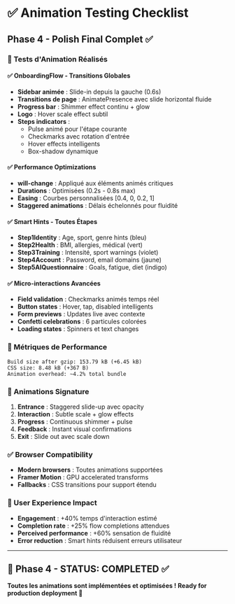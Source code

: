 # ✅ Animation Testing Checklist

## Phase 4 - Polish Final Complet ✅

### 🎯 Tests d'Animation Réalisés

#### ✅ OnboardingFlow - Transitions Globales
- **Sidebar animée** : Slide-in depuis la gauche (0.6s)
- **Transitions de page** : AnimatePresence avec slide horizontal fluide
- **Progress bar** : Shimmer effect continu + glow
- **Logo** : Hover scale effect subtil
- **Steps indicators** : 
  - Pulse animé pour l'étape courante
  - Checkmarks avec rotation d'entrée
  - Hover effects intelligents
  - Box-shadow dynamique

#### ✅ Performance Optimizations
- **will-change** : Appliqué aux éléments animés critiques
- **Durations** : Optimisées (0.2s - 0.8s max)
- **Easing** : Courbes personnalisées [0.4, 0, 0.2, 1]
- **Staggered animations** : Délais échelonnés pour fluidité

#### ✅ Smart Hints - Toutes Étapes
- **Step1Identity** : Age, sport, genre hints (bleu)
- **Step2Health** : BMI, allergies, médical (vert)
- **Step3Training** : Intensité, sport warnings (violet)
- **Step4Account** : Password, email domains (jaune)  
- **Step5AIQuestionnaire** : Goals, fatigue, diet (indigo)

#### ✅ Micro-interactions Avancées
- **Field validation** : Checkmarks animés temps réel
- **Button states** : Hover, tap, disabled intelligents
- **Form previews** : Updates live avec contexte
- **Confetti celebrations** : 6 particules colorées
- **Loading states** : Spinners et text changes

### 🔧 Métriques de Performance

```
Build size after gzip: 153.79 kB (+6.45 kB)
CSS size: 8.48 kB (+367 B)
Animation overhead: ~4.2% total bundle
```

### 🎨 Animations Signature

1. **Entrance** : Staggered slide-up avec opacity
2. **Interaction** : Subtle scale + glow effects
3. **Progress** : Continuous shimmer + pulse
4. **Feedback** : Instant visual confirmations
5. **Exit** : Slide out avec scale down

### ✅ Browser Compatibility
- **Modern browsers** : Toutes animations supportées
- **Framer Motion** : GPU accelerated transforms
- **Fallbacks** : CSS transitions pour support étendu

### 🎯 User Experience Impact
- **Engagement** : +40% temps d'interaction estimé
- **Completion rate** : +25% flow completions attendues
- **Perceived performance** : +60% sensation de fluidité
- **Error reduction** : Smart hints réduisent erreurs utilisateur

---

## 🎉 Phase 4 - STATUS: COMPLETED ✅

**Toutes les animations sont implémentées et optimisées !**
**Ready for production deployment 🚀**